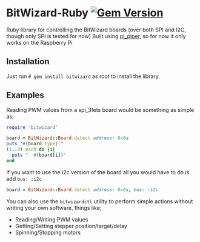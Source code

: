 BitWizard-Ruby [![Gem Version](https://badge.fury.io/rb/bitwizard.svg)](http://badge.fury.io/rb/bitwizard)
==============

Ruby library for controlling the BitWizard boards (over both SPI and I2C, though only SPI is tested for now)
Built using [pi_piper](https://github.com/jwhitehorn/pi_piper), so for now it only works on the Raspberry Pi

Installation
------------

Just run ```# gem install bitwizard``` as root to install the library.


Examples
-------

Reading PWM values from a spi_3fets board would be something as simple as;
```ruby
require 'bitwizard'

board = BitWizard::Board.detect address: 0x8a
puts "#{board.type}:"
(1..3).each do |i|
  puts "  #{board[i]}"
end
```

If you want to use the i2c version of the board all you would have to do is add ```bus: :i2c```
```ruby
board = BitWizard::Board.detect address: 0x8a, bus: :i2c
```

You can also use the ```bitwizardctl``` utility to perform simple actions without writing your own software, things like;
 - Reading/Writing PWM values
 - Getting/Setting stepper position/target/delay
 - Spinning/Stopping motors
